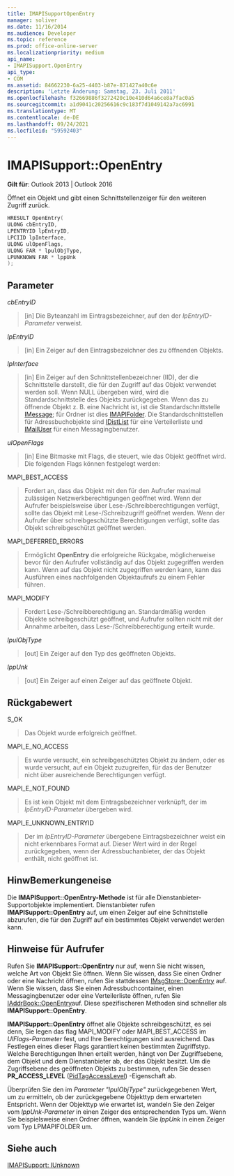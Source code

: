 ```yaml
---
title: IMAPISupportOpenEntry
manager: soliver
ms.date: 11/16/2014
ms.audience: Developer
ms.topic: reference
ms.prod: office-online-server
ms.localizationpriority: medium
api_name:
- IMAPISupport.OpenEntry
api_type:
- COM
ms.assetid: 84662230-6a25-4403-b87e-871427a40c6e
description: 'Letzte Änderung: Samstag, 23. Juli 2011'
ms.openlocfilehash: f32669886f3272420c10e410d64a6ce8a7fac0a5
ms.sourcegitcommit: a1d9041c20256616c9c183f7d1049142a7ac6991
ms.translationtype: MT
ms.contentlocale: de-DE
ms.lasthandoff: 09/24/2021
ms.locfileid: "59592403"
---
```

# <a name="imapisupportopenentry"></a>IMAPISupport::OpenEntry

  
  
**Gilt für**: Outlook 2013 | Outlook 2016 
  
Öffnet ein Objekt und gibt einen Schnittstellenzeiger für den weiteren Zugriff zurück. 
  
```cpp
HRESULT OpenEntry(
ULONG cbEntryID,
LPENTRYID lpEntryID,
LPCIID lpInterface,
ULONG ulOpenFlags,
ULONG FAR * lpulObjType,
LPUNKNOWN FAR * lppUnk
);
```

## <a name="parameters"></a>Parameter

 _cbEntryID_
  
> [in] Die Byteanzahl im Eintragsbezeichner, auf den der  _lpEntryID-Parameter_ verweist. 
    
 _lpEntryID_
  
> [in] Ein Zeiger auf den Eintragsbezeichner des zu öffnenden Objekts.
    
 _lpInterface_
  
> [in] Ein Zeiger auf den Schnittstellenbezeichner (IID), der die Schnittstelle darstellt, die für den Zugriff auf das Objekt verwendet werden soll. Wenn NULL übergeben wird, wird die Standardschnittstelle des Objekts zurückgegeben. Wenn das zu öffnende Objekt z. B. eine Nachricht ist, ist die Standardschnittstelle [IMessage](imessageimapiprop.md); für Ordner ist dies [IMAPIFolder](imapifolderimapicontainer.md). Die Standardschnittstellen für Adressbuchobjekte sind [IDistList](idistlistimapicontainer.md) für eine Verteilerliste und [IMailUser](imailuserimapiprop.md) für einen Messagingbenutzer. 
    
 _ulOpenFlags_
  
> [in] Eine Bitmaske mit Flags, die steuert, wie das Objekt geöffnet wird. Die folgenden Flags können festgelegt werden:
    
MAPI_BEST_ACCESS 
  
> Fordert an, dass das Objekt mit den für den Aufrufer maximal zulässigen Netzwerkberechtigungen geöffnet wird. Wenn der Aufrufer beispielsweise über Lese-/Schreibberechtigungen verfügt, sollte das Objekt mit Lese-/Schreibzugriff geöffnet werden. Wenn der Aufrufer über schreibgeschützte Berechtigungen verfügt, sollte das Objekt schreibgeschützt geöffnet werden. 
    
MAPI_DEFERRED_ERRORS 
  
> Ermöglicht **OpenEntry** die erfolgreiche Rückgabe, möglicherweise bevor für den Aufrufer vollständig auf das Objekt zugegriffen werden kann. Wenn auf das Objekt nicht zugegriffen werden kann, kann das Ausführen eines nachfolgenden Objektaufrufs zu einem Fehler führen. 
    
MAPI_MODIFY 
  
> Fordert Lese-/Schreibberechtigung an. Standardmäßig werden Objekte schreibgeschützt geöffnet, und Aufrufer sollten nicht mit der Annahme arbeiten, dass Lese-/Schreibberechtigung erteilt wurde. 
    
 _lpulObjType_
  
> [out] Ein Zeiger auf den Typ des geöffneten Objekts.
    
 _lppUnk_
  
> [out] Ein Zeiger auf einen Zeiger auf das geöffnete Objekt.
    
## <a name="return-value"></a>Rückgabewert

S_OK 
  
> Das Objekt wurde erfolgreich geöffnet.
    
MAPI_E_NO_ACCESS 
  
> Es wurde versucht, ein schreibgeschütztes Objekt zu ändern, oder es wurde versucht, auf ein Objekt zuzugreifen, für das der Benutzer nicht über ausreichende Berechtigungen verfügt.
    
MAPI_E_NOT_FOUND 
  
> Es ist kein Objekt mit dem Eintragsbezeichner verknüpft, der im  _lpEntryID-Parameter_ übergeben wird. 
    
MAPI_E_UNKNOWN_ENTRYID 
  
> Der im  _lpEntryID-Parameter_ übergebene Eintragsbezeichner weist ein nicht erkennbares Format auf. Dieser Wert wird in der Regel zurückgegeben, wenn der Adressbuchanbieter, der das Objekt enthält, nicht geöffnet ist. 
    
## <a name="remarks"></a>HinwBemerkungeneise

Die **IMAPISupport::OpenEntry-Methode** ist für alle Dienstanbieter-Supportobjekte implementiert. Dienstanbieter rufen **IMAPISupport::OpenEntry** auf, um einen Zeiger auf eine Schnittstelle abzurufen, die für den Zugriff auf ein bestimmtes Objekt verwendet werden kann. 
  
## <a name="notes-to-callers"></a>Hinweise für Aufrufer

Rufen Sie **IMAPISupport::OpenEntry** nur auf, wenn Sie nicht wissen, welche Art von Objekt Sie öffnen. Wenn Sie wissen, dass Sie einen Ordner oder eine Nachricht öffnen, rufen Sie stattdessen [IMsgStore::OpenEntry](imsgstore-openentry.md) auf. Wenn Sie wissen, dass Sie einen Adressbuchcontainer, einen Messagingbenutzer oder eine Verteilerliste öffnen, rufen Sie [IAddrBook::OpenEntry](iaddrbook-openentry.md)auf. Diese spezifischeren Methoden sind schneller als **IMAPISupport::OpenEntry**. 
  
 **IMAPISupport::OpenEntry** öffnet alle Objekte schreibgeschützt, es sei denn, Sie legen das flag MAPI_MODIFY oder MAPI_BEST_ACCESS im  _UlFlags-Parameter_ fest, und Ihre Berechtigungen sind ausreichend. Das Festlegen eines dieser Flags garantiert keinen bestimmten Zugriffstyp. Welche Berechtigungen Ihnen erteilt werden, hängt von Der Zugriffsebene, dem Objekt und dem Dienstanbieter ab, der das Objekt besitzt. Um die Zugriffsebene des geöffneten Objekts zu bestimmen, rufen Sie dessen **PR_ACCESS_LEVEL** ([PidTagAccessLevel](pidtagaccesslevel-canonical-property.md)) -Eigenschaft ab.
  
Überprüfen Sie den im  _Parameter "lpulObjType"_ zurückgegebenen Wert, um zu ermitteln, ob der zurückgegebene Objekttyp dem erwarteten Entspricht. Wenn der Objekttyp wie erwartet ist, wandeln Sie den Zeiger vom  _lppUnk-Parameter_ in einen Zeiger des entsprechenden Typs um. Wenn Sie beispielsweise einen Ordner öffnen, wandeln Sie  _lppUnk_ in einen Zeiger vom Typ LPMAPIFOLDER um. 
  
## <a name="see-also"></a>Siehe auch



[IMAPISupport: IUnknown](imapisupportiunknown.md)

